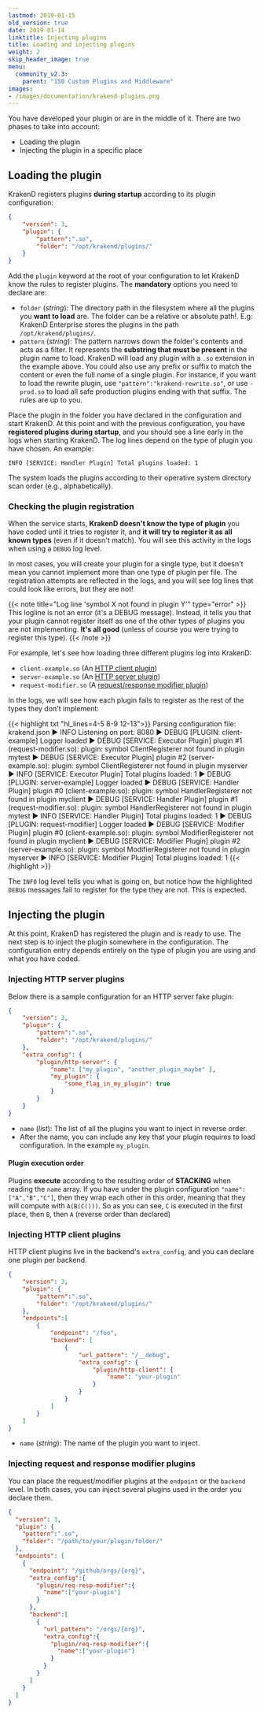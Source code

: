 ```yaml
---
lastmod: 2019-01-15
old_version: true
date: 2019-01-14
linktitle: Injecting plugins
title: Loading and injecting plugins
weight: 2
skip_header_image: true
menu:
  community_v2.3:
    parent: "150 Custom Plugins and Middleware"
images:
- /images/documentation/krakend-plugins.png
---
```

You have developed your plugin or are in the middle of it. There are two phases to take into account:

- Loading the plugin
- Injecting the plugin in a specific place

## Loading the plugin
KrakenD registers plugins **during startup** according to its plugin configuration:

```json
{
    "version": 3,
    "plugin": {
        "pattern":".so",
        "folder": "/opt/krakend/plugins/"
    }
}
```

Add the `plugin` keyword at the root of your configuration to let KrakenD know the rules to register plugins. The **mandatory** options you need to declare are:

- `folder` (*string*): The directory path in the filesystem where all the plugins you **want to load** are. The folder can be a relative or absolute path!. E.g: KrakenD Enterprise stores the plugins in the path  `/opt/krakend/plugins/`.
- `pattern` (*string*): The pattern narrows down the folder's contents and acts as a filter. It represents the **substring that must be present** in the plugin name to load. KrakenD will load any plugin with a `.so` extension in the example above. You could also use any prefix or suffix to match the content or even the full name of a single plugin. For instance, if you want to load the rewrite plugin, use `"pattern":"krakend-rewrite.so"`, or use `-prod.so` to load all safe production plugins ending with that suffix. The rules are up to you.

Place the plugin in the folder you have declared in the configuration and start KrakenD. At this point and with the previous configuration, you have **registered plugins during startup**, and you should see a line early in the logs when starting KrakenD. The log lines depend on the type of plugin you have chosen. An example:

    INFO [SERVICE: Handler Plugin] Total plugins loaded: 1

The system loads the plugins according to their operative system directory scan order (e.g., alphabetically).

### Checking the plugin registration
When the service starts, **KrakenD doesn't know the type of plugin** you have coded until it tries to register it, and **it will try to register it as all known types** (even if it doesn't match). You will see this activity in the logs when using a `DEBUG` log level.

In most cases, you will create your plugin for a single type, but it doesn't mean you cannot implement more than one type of plugin per file. The registration attempts are reflected in the logs, and you will see log lines that could look like errors, but they are not!

{{< note title="Log line 'symbol X not found in plugin Y'" type="error" >}}
This logline is not an error (it's a DEBUG message). Instead, it tells you that your plugin cannot register itself as one of the other types of plugins you are not implementing. **It's all good** (unless of course you were trying to register this type).
{{< /note >}}

For example, let's see how loading three different plugins log into KrakenD:

- `client-example.so`  (An [HTTP client plugin](/docs/v2.3/extending/http-client-plugins/))
- `server-example.so` (An [HTTP server plugin](/docs/v2.3/extending/http-server-plugins/))
- `request-modifier.so` (A [request/response modifier plugin](/docs/v2.3/extending/plugin-modifiers/))

In the logs, we will see how each plugin fails to register as the rest of the types they don't implement:

{{< highlight txt "hl_lines=4-5 8-9 12-13">}}
Parsing configuration file: krakend.json
▶ INFO Listening on port: 8080
▶ DEBUG [PLUGIN: client-example] Logger loaded
▶ DEBUG [SERVICE: Executor Plugin] plugin #1 (request-modifier.so): plugin: symbol ClientRegisterer not found in plugin mytest
▶ DEBUG [SERVICE: Executor Plugin] plugin #2 (server-example.so): plugin: symbol ClientRegisterer not found in plugin myserver
▶ INFO [SERVICE: Executor Plugin] Total plugins loaded: 1
▶ DEBUG [PLUGIN: server-example] Logger loaded
▶ DEBUG [SERVICE: Handler Plugin] plugin #0 (client-example.so): plugin: symbol HandlerRegisterer not found in plugin myclient
▶ DEBUG [SERVICE: Handler Plugin] plugin #1 (request-modifier.so): plugin: symbol HandlerRegisterer not found in plugin mytest
▶ INFO [SERVICE: Handler Plugin] Total plugins loaded: 1
▶ DEBUG [PLUGIN: request-modifier] Logger loaded
▶ DEBUG [SERVICE: Modifier Plugin] plugin #0 (client-example.so): plugin: symbol ModifierRegisterer not found in plugin myclient
▶ DEBUG [SERVICE: Modifier Plugin] plugin #2 (server-example.so): plugin: symbol ModifierRegisterer not found in plugin myserver
▶ INFO [SERVICE: Modifier Plugin] Total plugins loaded: 1
{{< /highlight >}}

The `INFO` log level tells you what is going on, but notice how the highlighted `DEBUG` messages fail to register for the type they are not. This is expected.

## Injecting the plugin
At this point, KrakenD has registered the plugin and is ready to use. The next step is to inject the plugin somewhere in the configuration. The configuration entry depends entirely on the type of plugin you are using and what you have coded.

### Injecting HTTP server plugins
Below there is a sample configuration for an HTTP server fake plugin:

```json
{
    "version": 3,
    "plugin": {
        "pattern":".so",
        "folder": "/opt/krakend/plugins/"
    },
    "extra_config": {
        "plugin/http-server": {
            "name": ["my_plugin", "another_plugin_maybe" ],
            "my_plugin": {
                "some_flag_in_my_plugin": true
            }
        }
    }
}
```

- `name` (*list*): The list of all the plugins you want to inject in reverse order.
- After the name, you can include any key that your plugin requires to load configuration. In the example `my_plugin`.

#### Plugin execution order
Plugins **execute** according to the resulting order of **STACKING** when reading the `name` array. If you have under the plugin configuration `"name":["A","B","C"]`, then they wrap each other in this order, meaning that they will compute with `A(B(C()))`. So as you can see, `C` is executed in the first place, then `B`, then `A` (reverse order than declared)

### Injecting HTTP client plugins
HTTP client plugins live in the backend's `extra_config`, and you can declare one plugin per backend.

```json
{
    "version": 3,
    "plugin": {
        "pattern":".so",
        "folder": "/opt/krakend/plugins/"
    },
    "endpoints":[
        {
            "endpoint": "/foo",
            "backend": [
                {
                    "url_pattern": "/__debug",
                    "extra_config": {
                        "plugin/http-client": {
                            "name": "your-plugin"
                        }
                    }
                }
            ]
        }
    ]
}
```

- `name` (*string*): The name of the plugin you want to inject.

### Injecting request and response modifier plugins
You can place the request/modifier plugins at the `endpoint` or the `backend` level. In both cases, you can inject several plugins used in the order you declare them.

```json
{
  "version": 3,
  "plugin": {
    "pattern":".so",
    "folder": "/path/to/your/plugin/folder/"
  },
  "endpoints": [
    {
      "endpoint": "/github/orgs/{org}",
      "extra_config":{
        "plugin/req-resp-modifier":{
          "name":["your-plugin"]
        }
      },
      "backend":[
        {
          "url_pattern": "/orgs/{org}",
          "extra_config":{
            "plugin/req-resp-modifier":{
              "name":["your-plugin"]
            }
          }
        }
      ]
    }
  ]
}
```